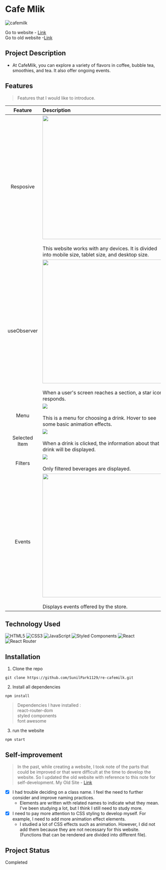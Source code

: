 # Cafe Mlik
![cafemilk](https://user-images.githubusercontent.com/106734133/209862707-de6ed793-557c-44f5-871d-7fabc4013247.jpg)

Go to website - [Link](https://sp-cafemilk.netlify.app)<br>
Go to old website -[Link](https://github.com/SunilPark1129/cafe-milk)

## Project Description

- At CafeMilk, you can explore a variety of flavors in coffee, bubble tea, smoothies, and tea. It also offer ongoing events.

## Features
> Features that I would like to introduce.

|Feature|Description|
|:--:|:--|
|Resposive|<img src="https://user-images.githubusercontent.com/106734133/209862823-2954208e-0e86-4a4a-ae5a-7bc847570c25.jpg" height="400"><br><br>This website works with any devices. It is divided into mobile size, tablet size, and desktop size.|
|useObserver|<img src="https://user-images.githubusercontent.com/106734133/209863002-49ecf021-ecdb-46f9-9c99-9fa6b5f86970.jpg" height="400"><br><br>When a user's screen reaches a section, a star icon responds.|
|Menu|<img src="https://user-images.githubusercontent.com/106734133/209863160-d63c6570-4616-4cd3-ad34-f355140e49af.jpg"><br><br>This is a menu for choosing a drink. Hover to see some basic animation effects.|
|Selected Item|<img src="https://user-images.githubusercontent.com/106734133/209863231-86a0e195-fe78-40fc-b036-11bee1a338ba.jpg"><br><br>When a drink is clicked, the information about that drink will be displayed.|
|Filters|<img src="https://user-images.githubusercontent.com/106734133/209863349-05e4d186-39e0-4255-b6fa-1da7797e1888.jpg"><br><br>Only filtered beverages are displayed.|
|Events|<img src="https://user-images.githubusercontent.com/106734133/209863500-b1988abc-c2ff-4e3e-84d6-ef6bd9df563e.jpg" height="400"><br><br>Displays events offered by the store.|

## Technology Used

![HTML5](https://img.shields.io/badge/html5-%23E34F26.svg?style=for-the-badge&logo=html5&logoColor=white) ![CSS3](https://img.shields.io/badge/css3-%231572B6.svg?style=for-the-badge&logo=css3&logoColor=white) ![JavaScript](https://img.shields.io/badge/javascript-%23323330.svg?style=for-the-badge&logo=javascript&logoColor=%23F7DF1E) ![Styled Components](https://img.shields.io/badge/styled--components-DB7093?style=for-the-badge&logo=styled-components&logoColor=white) ![React](https://img.shields.io/badge/react-%2320232a.svg?style=for-the-badge&logo=react&logoColor=%2361DAFB) ![React Router](https://img.shields.io/badge/React_Router-CA4245?style=for-the-badge&logo=react-router&logoColor=white)


## Installation
1. Clone the repo
```
git clone https://github.com/SunilPark1129/re-cafemilk.git
```
2. Install all dependencies
```
npm install
```
> Dependencies I have installed :<br>react-router-dom<br> styled components<br> font awesome<br> 

3. run the website
```
npm start
```

## Self-improvement
> In the past, while creating a website, I took note of the parts that could be improved or that were difficult at the time to develop the website.
So I updated the old website with reference to this note for self-development. My Old Site - [Link](https://github.com/SunilPark1129/cafe-milk)

- [x] I had trouble deciding on a class name. I feel the need to further consider and improve naming practices.
  - Elements are written with related names to indicate what they mean. I've been studying a lot, but I think I still need to study more.
- [x] I need to pay more attention to CSS styling to develop myself. For example, I need to add more animation effect elements.
  - I studied a lot of CSS effects such as animation. However, I did not add them because they are not necessary for this website.
(Functions that can be rendered are divided into different file).

## Project Status
Completed
